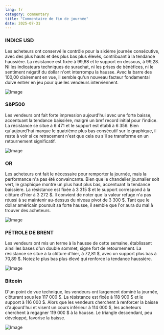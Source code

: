```yaml
---
lang: fr
category: commentary
title: "Commentaire de fin de journée"
date: 2025-07-31
---
```


### INDICE USD

Les acheteurs ont conservé le contrôle pour la sixième journée consécutive, avec des plus hauts et des plus bas plus élevés, contribuant à la tendance haussière. La résistance est fixée à 99,88 et le support en dessous, à 99,28. Ni les indicateurs techniques de surachat, ni les prises de bénéfices, ni le sentiment négatif du dollar n'ont interrompu la hausse. Avec la barre des 100,00 clairement en vue, il semble qu'un nouveau facteur fondamental doive entrer en jeu pour que les vendeurs interviennent.

![Image](https://markleighedu.github.io/img/Jul-2025/31-Jul-2025/usdindex.jpg)

### S&P500

Les vendeurs ont fait forte impression aujourd'hui avec une forte baisse, accentuant la tendance baissière, malgré un bref record initial pour l'indice. La résistance se situe à 6 471 et le support est établi à 6 356. Bien qu'aujourd'hui marque le quatrième plus bas consécutif sur le graphique, il reste à voir si ce retracement n'est que cela ou s'il se transforme en un retournement significatif.

![Image](https://markleighedu.github.io/img/Jul-2025/31-Jul-2025/sp500.jpg)

### OR

Les acheteurs ont fait le nécessaire pour remporter la journée, mais la performance n'a pas été convaincante. Bien que le chandelier journalier soit vert, le graphique montre un plus haut plus bas, accentuant la tendance baissière. La résistance est fixée à 3 315 $ et le support correspond à la clôture d'hier à 3 272 $. Il convient de noter que la valeur refuge n'a pas réussi à se maintenir au-dessus du niveau pivot de 3 300 $. Tant que le dollar américain poursuit sa forte hausse, il semble que l'or aura du mal à trouver des acheteurs.

![Image](https://markleighedu.github.io/img/Jul-2025/31-Jul-2025/gold.jpg)

### PÉTROLE DE BRENT

Les vendeurs ont mis un terme à la hausse de cette semaine, établissant ainsi les bases d'un double sommet, signe fort de retournement. La résistance se situe à la clôture d'hier, à 72,81 $, avec un support plus bas à 70,89 $. Notez le plus bas plus élevé qui renforce la tendance haussière.

![Image](https://markleighedu.github.io/img/Jul-2025/31-Jul-2025/brentoil.jpg)

### Bitcoin

D'un point de vue technique, les vendeurs ont largement dominé la journée, clôturant sous les 117 000 $. La résistance est fixée à 118 900 $ et le support à 116 000 $. Alors que les vendeurs cherchent à renforcer la baisse d'aujourd'hui et visent un cours inférieur à 114 000 $, les acheteurs cherchent à regagner 119 000 $ à la hausse. Le triangle descendant, peu développé, favorise la baisse.

![Image](https://markleighedu.github.io/img/Jul-2025/31-Jul-2025/bitcoin.jpg)

